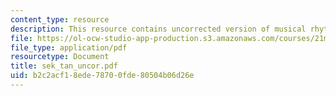```yaml
---
content_type: resource
description: This resource contains uncorrected version of musical rhythm.
file: https://ol-ocw-studio-app-production.s3.amazonaws.com/courses/21m-301-harmony-and-counterpoint-i-spring-2005/b2c2acf18ede78700fde80504b06d26e_sek_tan_uncor.pdf
file_type: application/pdf
resourcetype: Document
title: sek_tan_uncor.pdf
uid: b2c2acf1-8ede-7870-0fde-80504b06d26e
---
```

